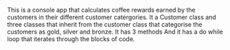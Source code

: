 This is a console app that calculates coffee rewards earned by the customers in their different customer catergories.
It a Customer class and three classes that inherit from the customer class that categorise the customers as gold, silver and bronze.
It has 3 methods
And it has a do while loop that iterates through the blocks of code.
